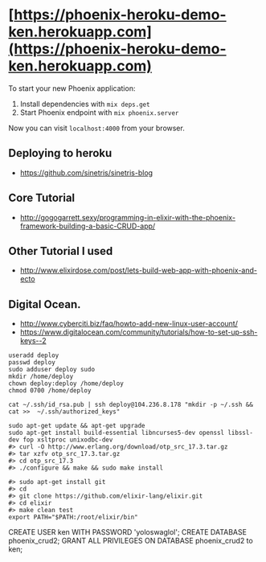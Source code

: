 # [https://phoenix-heroku-demo-ken.herokuapp.com](https://phoenix-heroku-demo-ken.herokuapp.com)

To start your new Phoenix application:

1. Install dependencies with `mix deps.get`
2. Start Phoenix endpoint with `mix phoenix.server`

Now you can visit `localhost:4000` from your browser.


##  Deploying to heroku
* https://github.com/sinetris/sinetris-blog

## Core Tutorial
* http://gogogarrett.sexy/programming-in-elixir-with-the-phoenix-framework-building-a-basic-CRUD-app/

## Other Tutorial I used
* http://www.elixirdose.com/post/lets-build-web-app-with-phoenix-and-ecto


## Digital Ocean.
* http://www.cyberciti.biz/faq/howto-add-new-linux-user-account/
* https://www.digitalocean.com/community/tutorials/how-to-set-up-ssh-keys--2


```
useradd deploy
passwd deploy
sudo adduser deploy sudo
mkdir /home/deploy
chown deploy:deploy /home/deploy
chmod 0700 /home/deploy

cat ~/.ssh/id_rsa.pub | ssh deploy@104.236.8.178 "mkdir -p ~/.ssh && cat >>  ~/.ssh/authorized_keys"

```


```
sudo apt-get update && apt-get upgrade
sudo apt-get install build-essential libncurses5-dev openssl libssl-dev fop xsltproc unixodbc-dev
#> curl -O http://www.erlang.org/download/otp_src_17.3.tar.gz
#> tar xzfv otp_src_17.3.tar.gz
#> cd otp_src_17.3
#> ./configure && make && sudo make install

```


```
#> sudo apt-get install git
#> cd
#> git clone https://github.com/elixir-lang/elixir.git
#> cd elixir
#> make clean test
export PATH="$PATH:/root/elixir/bin"

```


CREATE USER ken WITH PASSWORD 'yoloswaglol';
CREATE DATABASE phoenix_crud2;
GRANT ALL PRIVILEGES ON DATABASE phoenix_crud2 to ken;
